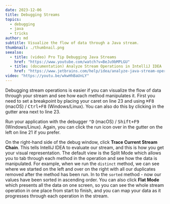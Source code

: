 ```yaml
---
date: 2023-12-06
title: Debugging Streams
topics:
  - debugging
  - java
  - tricks
author: md
subtitle: Visualize the flow of data through a Java stream.
thumbnail: ./thumbnail.png
seealso:
  - title: (video) Pro Tip Debugging Java Streams
    href: "https://www.youtube.com/watch?v=BeJu9bMPLGU"
  - title: (documentation) Analyze Stream Operations in IntelliJ IDEA
    href: "https://www.jetbrains.com/help/idea/analyze-java-stream-operations.html"
video: "https://youtu.be/wkwHhBaUnLY"
---
```


Debugging stream operations is easier if you can visualize the flow of data through your stream and see how each method manipulates it. First you need to set a breakpoint by placing your caret on line 23 and using <kbd>⌘F8</kbd> (macOS) / <kbd>Ctrl+F8</kbd> (Windows/Linux). You can also do this by clicking in the gutter area next to line 23.

Run your application with the debugger <kbd>⌃D</kbd> (macOS) / <kbd>Shift+F9</kbd> (Windows/Linux). Again, you can click the run icon over in the gutter on the left on line 21 if you prefer.

On the right-hand side of the debug window, click **Trace Current Stream Chain**. This tells IntelliJ IDEA to evaluate our stream, and this is how you get your visual representation. The default view is the Split Mode which allows you to tab through each method in the operation and see how the data is manipulated. For example, when we run
the `distinct` method, we can see where we started on the left and over on the right with all our duplicates removed after the method has been run. In to the `sorted` method - now our values have been sorted in ascending order. You can also click **Flat Mode** which presents all the data on one screen, so you can see the whole stream operation in one place from start to finish, and you can map your data as it progresses through each operation in the stream.
